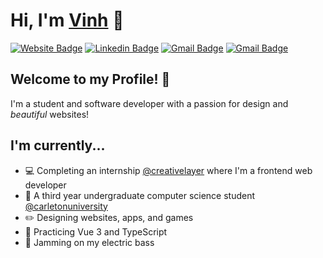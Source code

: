 # Hi, I'm [Vinh](https://vinhnguyen.ca) 🌺

[![Website Badge](https://img.shields.io/badge/-vinhnguyen.ca-EF444F?style=flat&logo=google-chrome&logoColor=white&link=https://vinhnguyen.ca)](https://vinhnguyen.ca)
[![Linkedin Badge](https://img.shields.io/badge/-vinhvn-EF444F?style=flat&logo=Linkedin&logoColor=white&link=https://www.linkedin.com/in/vinhvn/)](https://www.linkedin.com/in/vinhvn/)
[![Gmail Badge](https://img.shields.io/badge/-resume.pdf-EF444F?style=flat&logo=pinboard&logoColor=white&link=https://vinhnguyen.ca/resume_2021.pdf)](https://vinhnguyen.ca/resume_2021.pdf)
[![Gmail Badge](https://img.shields.io/badge/-vinhh.nguyen@carleton.ca-EF444F?style=flat&logo=Gmail&logoColor=white&link=mailto:vinhh.nguyen@carleton.ca)](mailto:vinhh.nguyen@carleton.ca)

## Welcome to my Profile! 🚀

I'm a student and software developer with a passion for design and *beautiful* websites!

## I'm currently...

- 💻 Completing an internship [@creativelayer](https://creativelayer.com) where I'm a frontend web developer
- 📖 A third year undergraduate computer science student [@carletonuniversity](https://carleton.ca)
- ✏️ Designing websites, apps, and games
- 🔧 Practicing Vue 3 and TypeScript
- 🎸 Jamming on my electric bass

